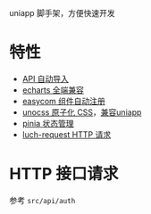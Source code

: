 uniapp 脚手架，方便快速开发

# 特性
- [API 自动导入](https://github.com/antfu/unplugin-auto-import)
- [echarts 全端兼容](https://ext.dcloud.net.cn/plugin?id=4899)
- [easycom 组件自动注册](https://uniapp.dcloud.net.cn/collocation/pages.html#easycom)
- [unocss 原子化 CSS](https://github.com/unocss/unocss)，[兼容uniapp](https://github.com/unocss-applet/unocss-applet)
- [pinia 状态管理](https://github.com/vuejs/pinia)
- [luch-request HTTP 请求](https://www.quanzhan.co/luch-request/guide/3.x/)

# HTTP 接口请求
参考 `src/api/auth`
